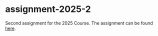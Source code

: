 # assignment-2025-2

Second assignment for the 2025 Course. The assignment can be found [here](https://github.com/dmst-algorithms-course/assignment-2025-2/blob/main/library_sorting.pdf).
